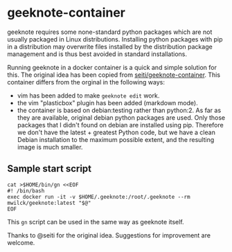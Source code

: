 # geeknote-container
geeknote requires some none-standard python packages which are not usually
packaged in Linux distributions. Installing python packages with pip in a
distribution may overwrite files installed by the distribution package
management and is thus best avoided in standard installations.

Running geeknote in a docker container is a quick and simple solution
for this. The original idea has been copied from [seiti/geeknote-container](https://github.com/seiti/geeknote-container).
This container differs from the orginal in the following ways:
- vim has been added to make `geeknote edit` work.
- the vim "plasticbox" plugin has been added (markdown mode).
- the container is based on debian:testing rather than python:2. As far as they are available, original debian python packages are used. Only those packages that I didn't found on debian are installed using pip. Therefore we don't have the latest + greatest Python code, but we have a clean Debian installation to the maximum possible extent, and the resulting image is much smaller.

## Sample start script
```
cat >$HOME/bin/gn <<EOF
#! /bin/bash
exec docker run -it -v $HOME/.geeknote:/root/.geeknote --rm mwilck/geeknote:latest "$@"
EOF
```
This `gn` script can be used in the same way as geeknote itself.

Thanks to @seiti for the original idea. Suggestions for improvement are welcome.
